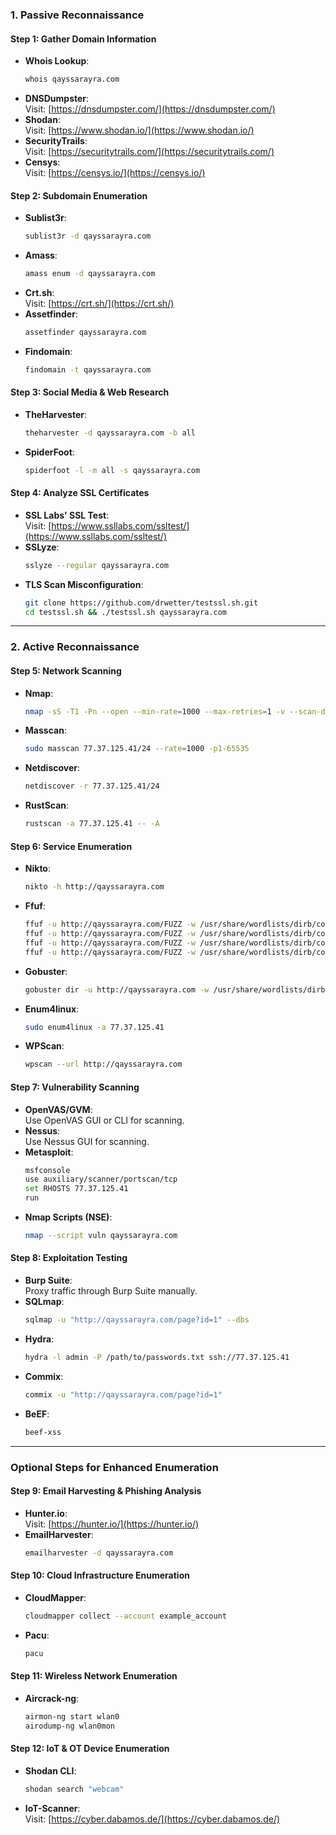 ### **1. Passive Reconnaissance**

#### **Step 1: Gather Domain Information**
- **Whois Lookup**:  
  ```bash
  whois qayssarayra.com
  ```
- **DNSDumpster**:  
  Visit: [https://dnsdumpster.com/](https://dnsdumpster.com/)
- **Shodan**:  
  Visit: [https://www.shodan.io/](https://www.shodan.io/)
- **SecurityTrails**:  
  Visit: [https://securitytrails.com/](https://securitytrails.com/)
- **Censys**:  
  Visit: [https://censys.io/](https://censys.io/)

#### **Step 2: Subdomain Enumeration**
- **Sublist3r**:  
  ```bash
  sublist3r -d qayssarayra.com
  ```
- **Amass**:  
  ```bash
  amass enum -d qayssarayra.com
  ```
- **Crt.sh**:  
  Visit: [https://crt.sh/](https://crt.sh/)
- **Assetfinder**:  
  ```bash
  assetfinder qayssarayra.com
  ```
- **Findomain**:  
  ```bash
  findomain -t qayssarayra.com
  ```

#### **Step 3: Social Media & Web Research**
- **TheHarvester**:  
  ```bash
  theharvester -d qayssarayra.com -b all
  ```
- **SpiderFoot**:  
  ```bash
  spiderfoot -l -m all -s qayssarayra.com
  ```

#### **Step 4: Analyze SSL Certificates**
- **SSL Labs' SSL Test**:  
  Visit: [https://www.ssllabs.com/ssltest/](https://www.ssllabs.com/ssltest/)
- **SSLyze**:  
  ```bash
  sslyze --regular qayssarayra.com
  ```
- **TLS Scan Misconfiguration**:
  ```bash
  git clone https://github.com/drwetter/testssl.sh.git
  cd testssl.sh && ./testssl.sh qayssarayra.com
  ```

---

### **2. Active Reconnaissance**

#### **Step 5: Network Scanning**
- **Nmap**:  
  ```bash
  nmap -sS -T1 -Pn --open --min-rate=1000 --max-retries=1 -v --scan-delay 1s --badsum qayssarayra.com
  ```
- **Masscan**:  
  ```bash
  sudo masscan 77.37.125.41/24 --rate=1000 -p1-65535
  ```
- **Netdiscover**:  
  ```bash
  netdiscover -r 77.37.125.41/24
  ```
- **RustScan**:  
  ```bash
  rustscan -a 77.37.125.41 -- -A
  ```

#### **Step 6: Service Enumeration**
- **Nikto**:  
  ```bash
  nikto -h http://qayssarayra.com
  ```
- **Ffuf**:  
  ```bash
  ffuf -u http://qayssarayra.com/FUZZ -w /usr/share/wordlists/dirb/common.txt
  ffuf -u http://qayssarayra.com/FUZZ -w /usr/share/wordlists/dirb/common.txt -recursion
  ffuf -u http://qayssarayra.com/FUZZ -w /usr/share/wordlists/dirb/common.txt -fc 403,404
  ffuf -u http://qayssarayra.com/FUZZ -w /usr/share/wordlists/dirb/common.txt -o results.txt
  ```
- **Gobuster**:  
  ```bash
  gobuster dir -u http://qayssarayra.com -w /usr/share/wordlists/dirb/common.txt
  ```
- **Enum4linux**:  
  ```bash
  sudo enum4linux -a 77.37.125.41
  ```
- **WPScan**:  
  ```bash
  wpscan --url http://qayssarayra.com
  ```

#### **Step 7: Vulnerability Scanning**
- **OpenVAS/GVM**:  
  Use OpenVAS GUI or CLI for scanning.
- **Nessus**:  
  Use Nessus GUI for scanning.
- **Metasploit**:  
  ```bash
  msfconsole
  use auxiliary/scanner/portscan/tcp
  set RHOSTS 77.37.125.41
  run
  ```
- **Nmap Scripts (NSE)**:  
  ```bash
  nmap --script vuln qayssarayra.com
  ```

#### **Step 8: Exploitation Testing**
- **Burp Suite**:  
  Proxy traffic through Burp Suite manually.
- **SQLmap**:  
  ```bash
  sqlmap -u "http://qayssarayra.com/page?id=1" --dbs
  ```
- **Hydra**:  
  ```bash
  hydra -l admin -P /path/to/passwords.txt ssh://77.37.125.41
  ```
- **Commix**:  
  ```bash
  commix -u "http://qayssarayra.com/page?id=1"
  ```
- **BeEF**:  
  ```bash
  beef-xss
  ```

---

### **Optional Steps for Enhanced Enumeration**

#### **Step 9: Email Harvesting & Phishing Analysis**
- **Hunter.io**:  
  Visit: [https://hunter.io/](https://hunter.io/)
- **EmailHarvester**:  
  ```bash
  emailharvester -d qayssarayra.com
  ```

#### **Step 10: Cloud Infrastructure Enumeration**
- **CloudMapper**:  
  ```bash
  cloudmapper collect --account example_account
  ```
- **Pacu**:  
  ```bash
  pacu
  ```

#### **Step 11: Wireless Network Enumeration**
- **Aircrack-ng**:  
  ```bash
  airmon-ng start wlan0
  airodump-ng wlan0mon
  ```

#### **Step 12: IoT & OT Device Enumeration**
- **Shodan CLI**:  
  ```bash
  shodan search "webcam"
  ```
- **IoT-Scanner**:  
  Visit: [https://cyber.dabamos.de/](https://cyber.dabamos.de/)  

